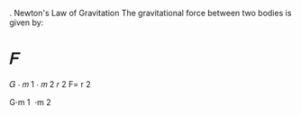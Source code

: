 . Newton's Law of Gravitation
The gravitational force between two bodies is given by:

𝐹
=
𝐺
⋅
𝑚
1
⋅
𝑚
2
𝑟
2
F= 
r 
2
 
G⋅m 
1
​
 ⋅m 
2
​
 
​
